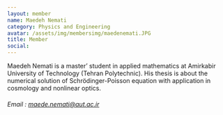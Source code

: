 ```yaml
---
layout: member
name: Maedeh Nemati
category: Physics and Engineering
avatar: /assets/img/membersimg/maedenemati.JPG
title: Member
social:
---
```


Maedeh Nemati is a master’ student in applied mathematics at Amirkabir University of Technology (Tehran Polytechnic). His thesis is about the numerical solution of Schrödinger-Poisson equation with application in cosmology and nonlinear optics.

###### Email : maede.nemati@aut.ac.ir
